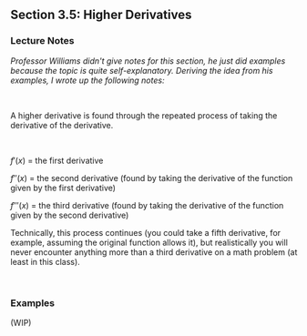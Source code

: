 ## Section 3.5: Higher Derivatives

### Lecture Notes

*Professor Williams didn't give notes for this section, he just did examples because the topic is quite self-explanatory. Deriving the idea from his examples, I wrote up the following notes:*

$$
\
$$

A higher derivative is found through the repeated process of taking the derivative of the derivative.

$$
\
$$

$f'(x)$ = the first derivative

$f''(x)$ = the second derivative (found by taking the derivative of the function given by the first derivative)

$f'''(x)$ = the third derivative (found by taking the derivative of the function given by the second derivative)

Technically, this process continues (you could take a fifth derivative, for example, assuming the original function allows it), but realistically you will never encounter anything more than a third derivative on a math problem (at least in this class).

$$
\
$$

### Examples

(WIP)
